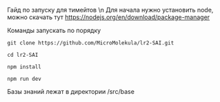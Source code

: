 Гайд по запуску для тимейтов \n
Для начала нужно установить node, можно скачать тут https://nodejs.org/en/download/package-manager

Команды запускать по порядку

```
git clone https://github.com/MicroMolekula/lr2-SAI.git

cd lr2-SAI

npm install

npm run dev

```

Базы знаний лежат в директории /src/base
